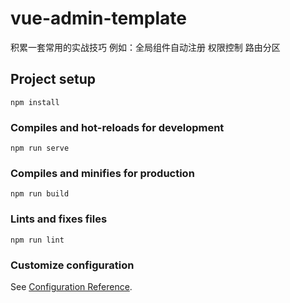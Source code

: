 # vue-admin-template

积累一套常用的实战技巧 例如：全局组件自动注册 权限控制 路由分区

## Project setup

```
npm install
```

### Compiles and hot-reloads for development

```
npm run serve
```

### Compiles and minifies for production

```
npm run build
```

### Lints and fixes files

```
npm run lint
```

### Customize configuration

See [Configuration Reference](https://cli.vuejs.org/config/).

